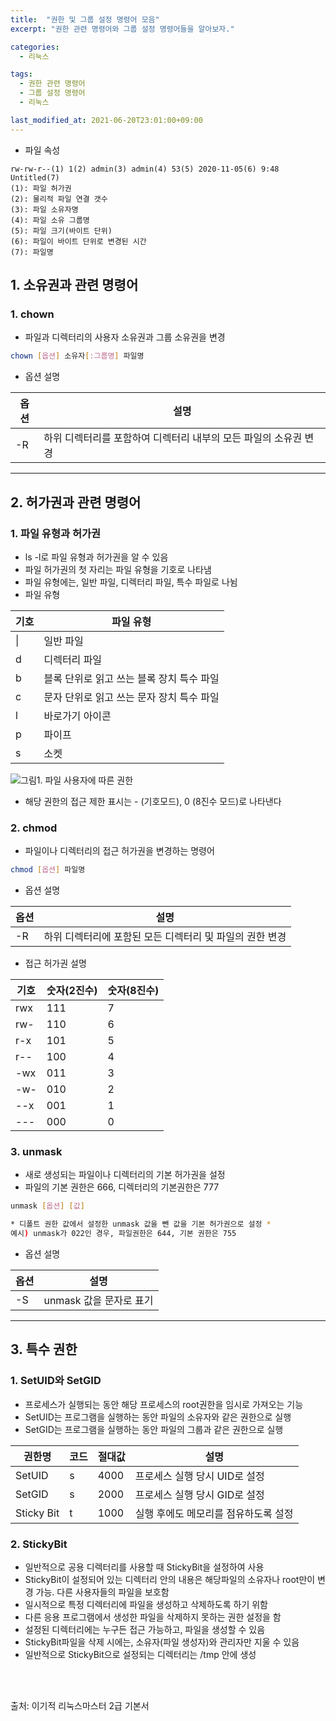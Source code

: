 ```yaml
---
title:  "권한 및 그룹 설정 명령어 모음"
excerpt: "권한 관련 명령어와 그룹 설정 명령어들을 알아보자."

categories:
  - 리눅스

tags:
  - 권한 관련 명령어
  - 그룹 설정 명령어
  - 리눅스

last_modified_at: 2021-06-20T23:01:00+09:00
---
```


- 파일 속성
```
rw-rw-r--(1) 1(2) admin(3) admin(4) 53(5) 2020-11-05(6) 9:48 Untitled(7)
(1): 파일 허가권
(2): 물리적 파일 연결 갯수
(3): 파일 소유자명
(4): 파일 소유 그룹명
(5): 파일 크기(바이트 단위)
(6): 파일이 바이트 단위로 변경된 시간
(7): 파일명
```

## 1. 소유권과 관련 명령어
### 1. chown
- 파일과 디렉터리의 사용자 소유권과 그룹 소유권을 변경
```bash
chown [옵션] 소유자[:그룹명] 파일명
```
- 옵션 설명

|옵션|설명|
|---|---|
|-R	|하위 디렉터리를 포함하여 디렉터리 내부의 모든 파일의 소유권 변경|

---

## 2. 허가권과 관련 명령어
### 1. 파일 유형과 허가권
- ls -l로 파일 유형과 허가권을 알 수 있음
- 파일 허가권의 첫 자리는 파일 유형을 기호로 나타냄
- 파일 유형에는, 일반 파일, 디렉터리 파일, 특수 파일로 나뉨
- 파일 유형

|기호|파일 유형|
|---|------|
|&#124;	|일반 파일|
|d|	디렉터리 파일|
|b|	블록 단위로 읽고 쓰는 블록 장치 특수 파일|
|c|	문자 단위로 읽고 쓰는 문자 장치 특수 파일|
|l	|바로가기 아이콘|
|p	|파이프|
|s|	소켓|

![그림1. 파일 사용자에 따른 권한](./assets/images/리눅스/permission.png)

- 해당 권한의 접근 제한 표시는 - (기호모드), 0 (8진수 모드)로 나타낸다

### 2. chmod
- 파일이나 디렉터리의 접근 허가권을 변경하는 명령어
```bash
chmod [옵션] 파일명
```

- 옵션 설명

|옵션|설명|
|---|---|
|-R	|하위 디렉터리에 포함된 모든 디렉터리 및 파일의 권한 변경|

- 접근 허가권 설명

|기호|숫자(2진수)|숫자(8진수)|
|---|---|---|
|rwx|	111	|7|
|rw-	|110|	6|
|r-x|101|	5|
|r--	|100	|4|
|-wx	|011|	3|
|-w-	|010|	2|
|--x|	001|	1|
|---	|000|	0|

### 3. unmask
- 새로 생성되는 파일이나 디렉터리의 기본 허가권을 설정
- 파일의 기본 권한은 666, 디렉터리의 기본권한은 777

```bash
unmask [옵션] [값]

* 디폴트 권한 값에서 설정한 unmask 값을 뺀 값을 기본 허가권으로 설정 *
예시) unmask가 022인 경우, 파일권한은 644, 기본 권한은 755
```

- 옵션 설명

|옵션|설명|
|---|---|
|-S	|unmask 값을 문자로 표기|

---

## 3. 특수 권한
### 1. SetUID와 SetGID
- 프로세스가 실행되는 동안 해당 프로세스의 root권한을 임시로 가져오는 기능
- SetUID는 프로그램을 실행하는 동안 파일의 소유자와 같은 권한으로 실행
- SetGID는 프로그램을 실행하는 동안 파일의 그룹과 같은 권한으로 실행

|권한명|코드|절대값|설명|
|---|---|---|---|
|SetUID|	s	|4000	|프로세스 실행 당시 UID로 설정|
|SetGID	|s	|2000|	프로세스 실행 당시 GID로 설정|
|Sticky Bit|	t|	1000|	실행 후에도 메모리를 점유하도록 설정|

### 2. StickyBit
- 일반적으로 공용 디렉터리를 사용할 때 StickyBit을 설정하여 사용
- StickyBit이 설정되어 있는 디렉터리 안의 내용은 해당파일의 소유자나 root만이 변경 가능. 다른 사용자들의 파일을 보호함
- 일시적으로 특정 디렉터리에 파일을 생성하고 삭제하도록 하기 위함
- 다른 응용 프로그램에서 생성한 파일을 삭제하지 못하는 권한 설정을 함
- 설정된 디렉터리에는 누구든 접근 가능하고, 파일을 생성할 수 있음
- StickyBit파일을 삭제 시에는, 소유자(파일 생성자)와 관리자만 지울 수 있음
- 일반적으로 StickyBit으로 설정되는 디렉터리는 /tmp 안에 생성

<br>
<br>

출처: 이기적 리눅스마스터 2급 기본서
